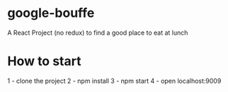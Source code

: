 # google-bouffe
A React Project (no redux) to find a good place to eat at lunch


# How to start 
1 - clone the project
2 - npm install
3 - npm start
4 - open localhost:9009